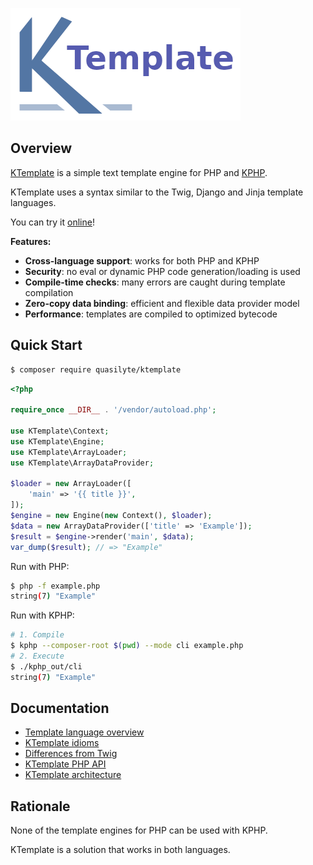 ![](_docs/logo.png)

## Overview

[KTemplate](https://github.com/quasilyte/KTemplate) is a simple text template engine for PHP and [KPHP](https://github.com/VKCOM/kphp).

KTemplate uses a syntax similar to the Twig, Django and Jinja template languages.

You can try it [online](https://quasilyte.tech/ktemplate/)!

**Features:**

* **Cross-language support**: works for both PHP and KPHP
* **Security**: no eval or dynamic PHP code generation/loading is used
* **Compile-time checks**: many errors are caught during template compilation
* **Zero-copy data binding**: efficient and flexible data provider model
* **Performance**: templates are compiled to optimized bytecode

## Quick Start

```bash
$ composer require quasilyte/ktemplate
```

```php
<?php

require_once __DIR__ . '/vendor/autoload.php';

use KTemplate\Context;
use KTemplate\Engine;
use KTemplate\ArrayLoader;
use KTemplate\ArrayDataProvider;

$loader = new ArrayLoader([
    'main' => '{{ title }}',
]);
$engine = new Engine(new Context(), $loader);
$data = new ArrayDataProvider(['title' => 'Example']);
$result = $engine->render('main', $data);
var_dump($result); // => "Example"
```

Run with PHP:

```bash
$ php -f example.php
string(7) "Example"
```

Run with KPHP:

```bash
# 1. Compile
$ kphp --composer-root $(pwd) --mode cli example.php
# 2. Execute
$ ./kphp_out/cli
string(7) "Example"
```

## Documentation

* [Template language overview](_docs/template_language.md)
* [KTemplate idioms](_docs/ktemplate_idioms.md)
* [Differences from Twig](_docs/differences_from_twig.md)
* [KTemplate PHP API](_docs/ktemplate_php_api.md)
* [KTemplate architecture](_docs/ktemplate_architecture.md)

## Rationale

None of the template engines for PHP can be used with KPHP.

KTemplate is a solution that works in both languages.
